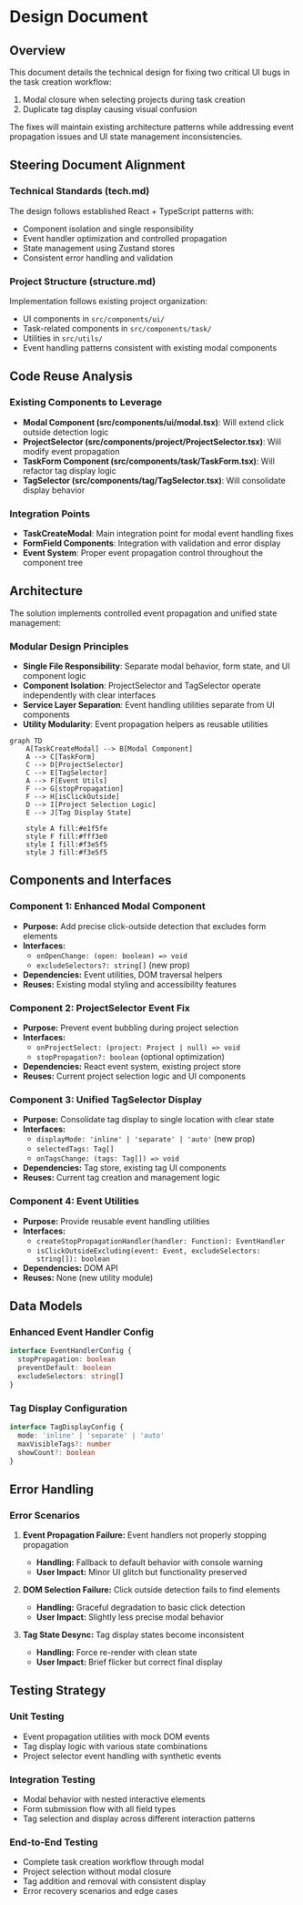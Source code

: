 # Design Document

## Overview

This document details the technical design for fixing two critical UI bugs in the task creation workflow:
1. Modal closure when selecting projects during task creation
2. Duplicate tag display causing visual confusion

The fixes will maintain existing architecture patterns while addressing event propagation issues and UI state management inconsistencies.

## Steering Document Alignment

### Technical Standards (tech.md)
The design follows established React + TypeScript patterns with:
- Component isolation and single responsibility
- Event handler optimization and controlled propagation
- State management using Zustand stores
- Consistent error handling and validation

### Project Structure (structure.md)
Implementation follows existing project organization:
- UI components in `src/components/ui/`
- Task-related components in `src/components/task/`
- Utilities in `src/utils/`
- Event handling patterns consistent with existing modal components

## Code Reuse Analysis

### Existing Components to Leverage
- **Modal Component (src/components/ui/modal.tsx)**: Will extend click outside detection logic
- **ProjectSelector (src/components/project/ProjectSelector.tsx)**: Will modify event propagation
- **TaskForm Component (src/components/task/TaskForm.tsx)**: Will refactor tag display logic
- **TagSelector (src/components/tag/TagSelector.tsx)**: Will consolidate display behavior

### Integration Points
- **TaskCreateModal**: Main integration point for modal event handling fixes
- **FormField Components**: Integration with validation and error display
- **Event System**: Proper event propagation control throughout the component tree

## Architecture

The solution implements controlled event propagation and unified state management:

### Modular Design Principles
- **Single File Responsibility**: Separate modal behavior, form state, and UI component logic
- **Component Isolation**: ProjectSelector and TagSelector operate independently with clear interfaces
- **Service Layer Separation**: Event handling utilities separate from UI components
- **Utility Modularity**: Event propagation helpers as reusable utilities

```mermaid
graph TD
    A[TaskCreateModal] --> B[Modal Component]
    A --> C[TaskForm]
    C --> D[ProjectSelector]
    C --> E[TagSelector]
    A --> F[Event Utils]
    F --> G[stopPropagation]
    F --> H[isClickOutside]
    D --> I[Project Selection Logic]
    E --> J[Tag Display State]
    
    style A fill:#e1f5fe
    style F fill:#fff3e0
    style I fill:#f3e5f5
    style J fill:#f3e5f5
```

## Components and Interfaces

### Component 1: Enhanced Modal Component
- **Purpose:** Add precise click-outside detection that excludes form elements
- **Interfaces:** 
  - `onOpenChange: (open: boolean) => void`
  - `excludeSelectors?: string[]` (new prop)
- **Dependencies:** Event utilities, DOM traversal helpers
- **Reuses:** Existing modal styling and accessibility features

### Component 2: ProjectSelector Event Fix
- **Purpose:** Prevent event bubbling during project selection
- **Interfaces:**
  - `onProjectSelect: (project: Project | null) => void`
  - `stopPropagation?: boolean` (optional optimization)
- **Dependencies:** React event system, existing project store
- **Reuses:** Current project selection logic and UI components

### Component 3: Unified TagSelector Display
- **Purpose:** Consolidate tag display to single location with clear state
- **Interfaces:**
  - `displayMode: 'inline' | 'separate' | 'auto'` (new prop)
  - `selectedTags: Tag[]`
  - `onTagsChange: (tags: Tag[]) => void`
- **Dependencies:** Tag store, existing tag UI components
- **Reuses:** Current tag creation and management logic

### Component 4: Event Utilities
- **Purpose:** Provide reusable event handling utilities
- **Interfaces:**
  - `createStopPropagationHandler(handler: Function): EventHandler`
  - `isClickOutsideExcluding(event: Event, excludeSelectors: string[]): boolean`
- **Dependencies:** DOM API
- **Reuses:** None (new utility module)

## Data Models

### Enhanced Event Handler Config
```typescript
interface EventHandlerConfig {
  stopPropagation: boolean
  preventDefault: boolean
  excludeSelectors: string[]
}
```

### Tag Display Configuration
```typescript
interface TagDisplayConfig {
  mode: 'inline' | 'separate' | 'auto'
  maxVisibleTags?: number
  showCount?: boolean
}
```

## Error Handling

### Error Scenarios
1. **Event Propagation Failure:** Event handlers not properly stopping propagation
   - **Handling:** Fallback to default behavior with console warning
   - **User Impact:** Minor UI glitch but functionality preserved

2. **DOM Selection Failure:** Click outside detection fails to find elements
   - **Handling:** Graceful degradation to basic click detection
   - **User Impact:** Slightly less precise modal behavior

3. **Tag State Desync:** Tag display states become inconsistent
   - **Handling:** Force re-render with clean state
   - **User Impact:** Brief flicker but correct final display

## Testing Strategy

### Unit Testing
- Event propagation utilities with mock DOM events
- Tag display logic with various state combinations
- Project selector event handling with synthetic events

### Integration Testing
- Modal behavior with nested interactive elements
- Form submission flow with all field types
- Tag selection and display across different interaction patterns

### End-to-End Testing
- Complete task creation workflow through modal
- Project selection without modal closure
- Tag addition and removal with consistent display
- Error recovery scenarios and edge cases